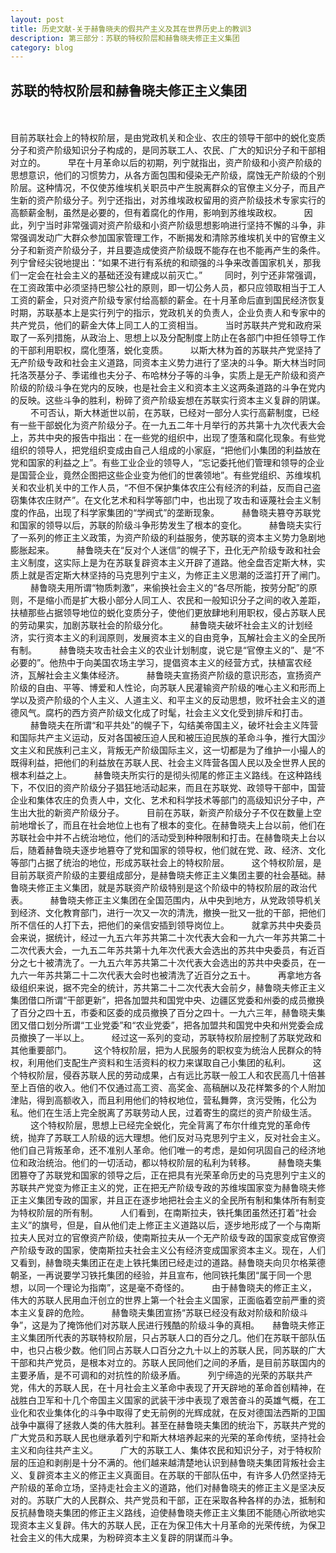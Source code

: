 ```yaml
---
layout: post
title: 历史文献-关于赫鲁晓夫的假共产主义及其在世界历史上的教训3
description: 第三部分：苏联的特权阶层和赫鲁晓夫修正主义集团
category: blog
---
```


## 苏联的特权阶层和赫鲁晓夫修正主义集团 ##
　　

目前苏联社会上的特权阶层，是由党政机关和企业、农庄的领导干部中的蜕化变质分子和资产阶级知识分子构成的，是同苏联工人、农民、广大的知识分子和干部相对立的。
　　
早在十月革命以后的初期，列宁就指出，资产阶级和小资产阶级的思想意识，他们的习惯势力，从各方面包围和侵染无产阶级，腐蚀无产阶级的个别阶层。这种情况，不仅使苏维埃机关职员中产生脱离群众的官僚主义分子，而且产生新的资产阶级分子。列宁还指出，对苏维埃政权留用的资产阶级技术专家实行的高额薪金制，虽然是必要的，但有着腐化的作用，影响到苏维埃政权。
　　
因此，列宁当时非常强调对资产阶级和小资产阶级思想影响进行坚持不懈的斗争，非常强调发动广大群众参加国家管理工作，不断揭发和清除苏维埃机关中的官僚主义分子和新资产阶级分子，并且要造成使资产阶级既不能存在也不能再产生的条件。列宁曾经尖锐地提出：“如果不进行有系统的和顽强的斗争来改善国家机关，那我们一定会在社会主义的基础还没有建成以前灭亡。”
　　
同时，列宁还非常强调，在工资政策中必须坚持巴黎公社的原则，即一切公务人员，都只应领取相当于工人工资的薪金，只对资产阶级专家付给高额的薪金。在十月革命后直到国民经济恢复时期，苏联基本上是实行列宁的指示，党政机关的负责人，企业负责人和专家中的共产党员，他们的薪金大体上同工人的工资相当。
　　
当时苏联共产党和政府采取了一系列措施，从政治上、思想上以及分配制度上防止在各部门中担任领导工作的干部利用职权，腐化堕落，蜕化变质。
　　
以斯大林为首的苏联共产党坚持了无产阶级专政和社会主义道路，同资本主义势力进行了坚决的斗争。斯大林当时同托洛茨基分子、季诺维也夫分子、布哈林分子等的斗争，实质上是无产阶级和资产阶级的阶级斗争在党内的反映，也是社会主义和资本主义这两条道路的斗争在党内的反映。这些斗争的胜利，粉碎了资产阶级妄想在苏联实行资本主义复辟的阴谋。
　　
不可否认，斯大林逝世以前，在苏联，已经对一部分人实行高薪制度，已经有一些干部蜕化为资产阶级分子。在一九五二年十月举行的苏共第十九次代表大会上，苏共中央的报告中指出：在一些党的组织中，出现了堕落和腐化现象。有些党组织的领导人，把党组织变成由自己人组成的小家庭，“把他们小集团的利益放在党和国家的利益之上”。有些工业企业的领导人，“忘记委托他们管理和领导的企业是国营企业，竟然企图把这些企业变为他们的世袭领地”。有些党组织、苏维埃机关和农业机关中的工作人员，“不但不保护集体农庄公有经济的利益，反而自己盗窃集体农庄财产”。在文化艺术和科学等部门中，也出现了攻击和诬蔑社会主义制度的作品，出现了科学家集团的“学阀式”的垄断现象。
　　
赫鲁晓夫篡夺苏联党和国家的领导以后，苏联的阶级斗争形势发生了根本的变化。
　　
赫鲁晓夫实行了一系列的修正主义政策，为资产阶级的利益服务，使苏联的资本主义势力急剧地膨胀起来。
　　
赫鲁晓夫在“反对个人迷信”的幌子下，丑化无产阶级专政和社会主义制度，这实际上是为在苏联复辟资本主义开辟了道路。他全盘否定斯大林，实质上就是否定斯大林坚持的马克思列宁主义，为修正主义思潮的泛滥打开了闸门。
　　
赫鲁晓夫用所谓“物质刺激”，来偷换社会主义的“各尽所能，按劳分配”的原则，不是缩小而是扩大极小部分人同工人、农民和一般知识分子之间的收入差距，扶植那些占据领导地位的蜕化变质分子，使他们更放肆地利用职权，侵占苏联人民的劳动果实，加剧苏联社会的阶级分化。
　　
赫鲁晓夫破坏社会主义的计划经济，实行资本主义的利润原则，发展资本主义的自由竞争，瓦解社会主义的全民所有制。
　　
赫鲁晓夫攻击社会主义的农业计划制度，说它是“官僚主义的”、是“不必要的”。他热中于向美国农场主学习，提倡资本主义的经营方式，扶植富农经济，瓦解社会主义集体经济。
　　
赫鲁晓夫宣扬资产阶级的意识形态，宣扬资产阶级的自由、平等、博爱和人性论，向苏联人民灌输资产阶级的唯心主义和形而上学以及资产阶级的个人主义、人道主义、和平主义的反动思想，败坏社会主义的道德风气。腐朽的西方资产阶级文化成了时髦，社会主义文化受到排斥和打击。
　　
赫鲁晓夫在所谓“和平共处”的幌子下，勾结美帝国主义，破坏社会主义阵营和国际共产主义运动，反对各国被压迫人民和被压迫民族的革命斗争，推行大国沙文主义和民族利己主义，背叛无产阶级国际主义，这一切都是为了维护一小撮人的既得利益，把他们的利益放在苏联人民、社会主义阵营各国人民以及全世界人民的根本利益之上。
　　
赫鲁晓夫所实行的是彻头彻尾的修正主义路线。在这种路线下，不仅旧的资产阶级分子猖狂地活动起来，而且在苏联党、政领导干部中，国营企业和集体农庄的负责人中，文化、艺术和科学技术等部门的高级知识分子中，产生出大批的新资产阶级分子。
　　
目前在苏联，新资产阶级分子不仅在数量上空前地增长了，而且在社会地位上也有了根本的变化。在赫鲁晓夫上台以前，他们在苏联社会中并不占统治地位，他们的活动受到种种限制和打击。在赫鲁晓夫上台以后，随着赫鲁晓夫逐步地篡夺了党和国家的领导权，他们就在党、政、经济、文化等部门占据了统治的地位，形成苏联社会上的特权阶层。
　　
这个特权阶层，是目前苏联资产阶级的主要组成部分，是赫鲁晓夫修正主义集团主要的社会基础。赫鲁晓夫修正主义集团，就是苏联资产阶级特别是这个阶级中的特权阶层的政治代表。
　　
赫鲁晓夫修正主义集团在全国范围内，从中央到地方，从党政领导机关到经济、文化教育部门，进行一次又一次的清洗，撤换一批又一批的干部，把他们所不信任的人打下去，把他们的亲信安插到领导岗位上。
　　
就拿苏共中央委员会来说，据统计，经过一九五六年苏共第二十次代表大会和一九六一年苏共第二十二次代表大会，一九五二年苏共第十九年次代表大会选出的苏共中央委员，有近百分之七十被清洗了。一九五六年苏共第二十次代表大会选出的苏共中央委员，在一九六一年苏共第二十二次代表大会时也被清洗了近百分之五十。
　　
再拿地方各级组织来说，据不完全的统计，苏共第二十二次代表大会前夕，赫鲁晓夫修正主义集团借口所谓“干部更新”，把各加盟共和国党中央、边疆区党委和州委的成员撤换了百分之四十五，市委和区委的成员撤换了百分之四十。一九六三年，赫鲁晓夫集团又借口划分所谓“工业党委”和“农业党委”，把各加盟共和国党中央和州党委会成员撤换了一半以上。
　　
经过这一系列的变动，苏联特权阶层控制了苏联党政和其他重要部门。
　　
这个特权阶层，把为人民服务的职权变为统治人民群众的特权，利用他们支配生产资料和生活资料的权力来谋取自己小集团的私利。
　　
这个特权阶层，侵吞苏联人民的劳动成果，占有远比苏联一般工人和农民高几十倍甚至上百倍的收入。他们不仅通过高工资、高奖金、高稿酬以及花样繁多的个人附加津贴，得到高额收入，而且利用他们的特权地位，营私舞弊，贪污受贿，化公为私。他们在生活上完全脱离了苏联劳动人民，过着寄生的腐烂的资产阶级生活。
　　
这个特权阶层，思想上已经完全蜕化，完全背离了布尔什维克党的革命传统，抛弃了苏联工人阶级的远大理想。他们反对马克思列宁主义，反对社会主义。他们自己背叛革命，还不准别人革命。他们唯一的考虑，是如何巩固自己的经济地位和政治统治。他们的一切活动，都以特权阶层的私利为转移。
　　
赫鲁晓夫集团篡夺了苏联党和国家的领导之后，正在把具有光荣革命历史的马克思列宁主义的苏联共产党变为修正主义的党，正在把无产阶级专政的苏维埃国家变为赫鲁晓夫修正主义集团专政的国家，并且正在逐步地把社会主义的全民所有制和集体所有制变为特权阶层的所有制。
　　
人们看到，在南斯拉夫，铁托集团虽然还打着“社会主义”的旗号，但是，自从他们走上修正主义道路以后，逐步地形成了一个与南斯拉夫人民对立的官僚资产阶级，使南斯拉夫从一个无产阶级专政的国家变成官僚资产阶级专政的国家，使南斯拉夫社会主义公有经济变成国家资本主义。现在，人们又看到，赫鲁晓夫集团正在走上铁托集团已经走过的道路。赫鲁晓夫向贝尔格莱德朝圣，一再说要学习铁托集团的经验，并且宣布，他同铁托集团“属于同一个思想，以同一个理论为指南”，这是毫不奇怪的。
　　
由于赫鲁晓夫的修正主义，伟大的苏联人民用血汗创立的世界上第一个社会主义国家，正面临着空前严重的资本主义复辟的危险。
　　
赫鲁晓夫集团宣扬“苏联已经没有敌对阶级和阶级斗争”，这是为了掩饰他们对苏联人民进行残酷的阶级斗争的真相。　　赫鲁晓夫修正主义集团所代表的苏联特权阶层，只占苏联人口的百分之几。他们在苏联干部队伍中，也只占极少数。他们同占苏联人口百分之九十以上的苏联人民，同苏联的广大干部和共产党员，是根本对立的。苏联人民同他们之间的矛盾，是目前苏联国内的主要矛盾，是不可调和的对抗性的阶级矛盾。
　　
列宁缔造的光荣的苏联共产党，伟大的苏联人民，在十月社会主义革命中表现了开天辟地的革命首创精神，在战胜白卫军和十几个帝国主义国家的武装干涉中表现了艰苦奋斗的英雄气概，在工业化和农业集体化的斗争中取得了史无前例的光辉成就，在反对德国法西斯的卫国战争中赢得了拯救人类的伟大胜利。甚至在赫鲁晓夫集团的统治下，苏联共产党的广大党员和苏联人民也继承着列宁和斯大林培养起来的光荣的革命传统，坚持社会主义和向往共产主义。
　　
广大的苏联工人、集体农民和知识分子，对于特权阶层的压迫和剥削是十分不满的。他们越来越清楚地认识到赫鲁晓夫集团背叛社会主义、复辟资本主义的修正主义真面目。在苏联的干部队伍中，有许多人仍然坚持无产阶级的革命立场，坚持走社会主义的道路，他们对赫鲁晓夫的修正主义是坚决反对的。苏联广大的人民群众、共产党员和干部，正在采取各种各样的办法，抵制和反抗赫鲁晓夫集团的修正主义路线，迫使赫鲁晓夫修正主义集团不能随心所欲地实现资本主义复辟。伟大的苏联人民，正在为保卫伟大十月革命的光荣传统，为保卫社会主义的伟大成果，为粉碎资本主义复辟的阴谋而斗争。